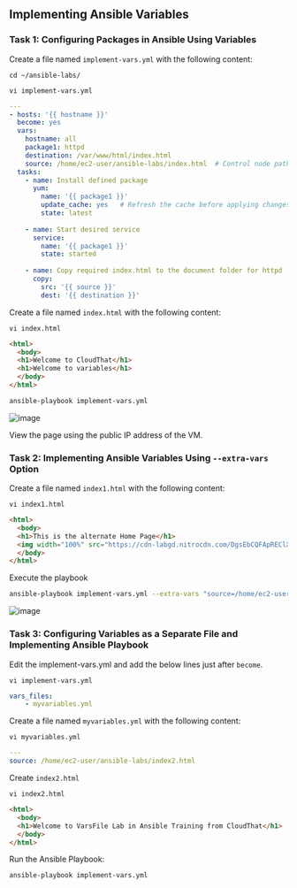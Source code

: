 ## Implementing Ansible Variables

### Task 1: Configuring Packages in Ansible Using Variables

Create a file named `implement-vars.yml` with the following content:
```
cd ~/ansible-labs/
```
```
vi implement-vars.yml
```
```yaml
---
- hosts: '{{ hostname }}'
  become: yes
  vars:
    hostname: all
    package1: httpd
    destination: /var/www/html/index.html
    source: /home/ec2-user/ansible-labs/index.html  # Control node path
  tasks:
    - name: Install defined package
      yum:
        name: '{{ package1 }}'
        update_cache: yes   # Refresh the cache before applying changes
        state: latest
    
    - name: Start desired service
      service:
        name: '{{ package1 }}'
        state: started
    
    - name: Copy required index.html to the document folder for httpd
      copy:
        src: '{{ source }}'
        dest: '{{ destination }}'
```

Create a file named `index.html` with the following content:

```
vi index.html
```
```html
<html>
  <body>
  <h1>Welcome to CloudThat</h1>
  <h1>Welcome to variables</h1>
  </body>
</html>
```

```sh
ansible-playbook implement-vars.yml
```
![image](https://github.com/user-attachments/assets/54f4e704-6370-48ca-ada9-6f905a1f069c)

View the page using the public IP address of the VM.

### Task 2: Implementing Ansible Variables Using `--extra-vars` Option

Create a file named `index1.html` with the following content:

```
vi index1.html
```
```html
<html>
  <body>
  <h1>This is the alternate Home Page</h1>
  <img width="100%" src="https://cdn-labgd.nitrocdn.com/DgsEbCQFApREClXUXMwcDAPWJfHtBIby/assets/images/optimized/rev-f4df46d/content.cloudthat.com/consulting/wp-content/uploads/2023/11/30110123/Banner__Homepage_-Superstar-Award1.webp">
  </body>
</html>
```
Execute the playbook
```sh
ansible-playbook implement-vars.yml --extra-vars "source=/home/ec2-user/ansible-labs/index1.html"
```
![image](https://github.com/user-attachments/assets/04200e41-cb53-45df-b24a-a941bf3f2e90)

### Task 3: Configuring Variables as a Separate File and Implementing Ansible Playbook

Edit the implement-vars.yml and add the below lines just after `become`.

```
vi implement-vars.yml
```
```yaml
vars_files:
    - myvariables.yml
 ```

Create a file named `myvariables.yml` with the following content:

```
vi myvariables.yml
```
```yaml
---
source: /home/ec2-user/ansible-labs/index2.html
```

Create `index2.html`

```
vi index2.html
```
```html
<html>
  <body>
  <h1>Welcome to VarsFile Lab in Ansible Training from CloudThat</h1>
  </body>
</html>
```

Run the Ansible Playbook:

```sh
ansible-playbook implement-vars.yml
```




